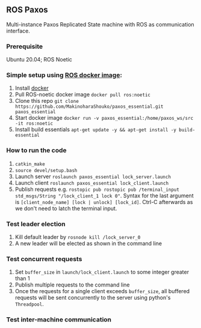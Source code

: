 ## ROS Paxos
Multi-instance Paxos Replicated State machine with ROS as communication interface.

### Prerequisite
Ubuntu 20.04; ROS Noetic

### Simple setup using [ROS docker image](http://wiki.ros.org/docker/Tutorials/Docker):
1. Install [docker](https://docs.docker.com/get-docker)
2. Pull ROS-noetic docker image `docker pull ros:noetic`
3. Clone this repo `git clone https://github.com/MakinoharaShouko/paxos_essential.git paxos_essential`
4. Start docker image `docker run -v paxos_essential:/home/paxos_ws/src -it ros:noetic`
5. Install build essentials `apt-get update -y && apt-get install -y build-essential`

### How to run the code
1. `catkin_make`
2. `source devel/setup.bash`
3. Launch server `roslaunch paxos_essential lock_server.launch`
4. Launch client `roslaunch paxos_essential lock_client.launch`
5. Publish requests e.g. `rostopic pub rostopic pub /terminal_input std_msgs/String "/lock_client_1 lock 0"`. Syntax for the last argument is `[client_node_name] [lock | unlock] [lock_id]`. Ctrl-C afterwards as we don't need to latch the terminal input.

### Test leader election
1. Kill default leader by `rosnode kill /lock_server_0`
2. A new leader will be elected as shown in the command line

### Test concurrent requests
1. Set `buffer_size` in `launch/lock_client.launch` to some integer greater than 1
2. Publish multiple requests to the command line
3. Once the requests for a single client exceeds `buffer_size`, all buffered requests will be sent concurrently to the server using python's `Threadpool`.

### Test inter-machine communication

